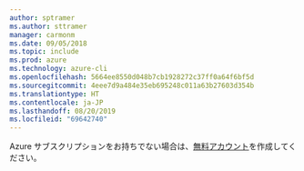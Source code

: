 ```yaml
---
author: sptramer
ms.author: sttramer
manager: carmonm
ms.date: 09/05/2018
ms.topic: include
ms.prod: azure
ms.technology: azure-cli
ms.openlocfilehash: 5664ee8550d048b7cb1928272c37ff0a64f6bf5d
ms.sourcegitcommit: 4eee7d9a484e35eb695248c011a63b27603d354b
ms.translationtype: HT
ms.contentlocale: ja-JP
ms.lasthandoff: 08/20/2019
ms.locfileid: "69642740"
---
```

Azure サブスクリプションをお持ちでない場合は、[無料アカウント](https://azure.microsoft.com/free/?ref=microsoft.com&utm_source=microsoft.com&utm_medium=docs&utm_campaign=visualstudio)を作成してください。
